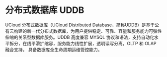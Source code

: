 # 分布式数据库 UDDB



UCloud 分布式数据库（UCloud Distributed
Database，简称UDDB）是基于公有云构建的新一代分布式数据库，为用户提供稳定、可靠、容量和服务能力可弹性伸缩的关系型数据库服务。UDDB
高度兼容 MYSQL 协议和语法，支持自动化水平拆分，在线平滑扩缩容，服务能力线性扩展，透明读写分离，OLTP 和 OLAP 融合支持，
具备数据库全生命周期运维管控能力。




